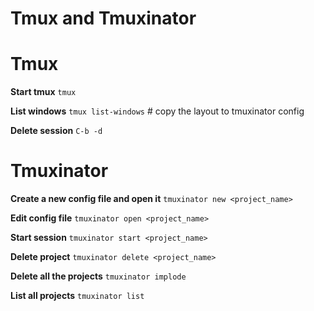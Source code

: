 # Tmux and Tmuxinator

# Tmux

**Start tmux**
`tmux`

**List windows**
`tmux list-windows` # copy the layout to tmuxinator config

**Delete session**
`C-b -d`

# Tmuxinator

**Create a new config file and open it**
`tmuxinator new <project_name>`

**Edit config file**
`tmuxinator open <project_name>`

**Start session**
`tmuxinator start <project_name>`

**Delete project**
`tmuxinator delete <project_name>`

**Delete all the projects**
`tmuxinator implode`

**List all projects**
`tmuxinator list`

